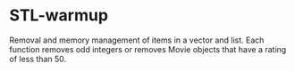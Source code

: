 # STL-warmup
Removal and memory management of items in a vector and list.
Each function removes odd integers or removes Movie objects that have a rating of less than 50.
